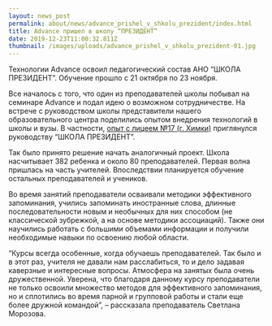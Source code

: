 ```yaml
---
layout: news_post
permalink: about/news/advance_prishel_v_shkolu_prezident/index.html
title: Advance пришел в школу “ПРЕЗИДЕНТ”
date: 2019-12-23T11:00:32.811Z
thumbnail: /images/uploads/advance_prishel_v_shkolu_prezident-01.jpg
---
```

Технологии Advance освоил педагогический состав АНО “ШКОЛА ПРЕЗИДЕНТ”. Обучение прошло с 21 октября по 23 ноября. 

Все началось с того, что один из преподавателей школы побывал на семинаре Advance и подал идею о возможном сотрудничестве. На встрече с руководством школы представители нашего образовательного центра поделились опытом внедрения технологий в школы и вузы. В частности, [опыт с лицеем №17 (г. Химки)](https://advance-club.ru/news/advance-zavershil-vtoroj-etap-obucheniya-v-odnoj-iz-luchshix-shkol-rossii.html) приглянулся руководству “ШКОЛА ПРЕЗИДЕНТ”. 

Так было принято решение начать аналогичный проект. Школа насчитывает 382 ребенка и около 80 преподавателей. Первая волна пришлась на часть учителей. Впоследствии планируется обучение остальных преподавателей и учеников. 

Во время занятий преподаватели осваивали методики эффективного запоминания, учились запоминать иностранные слова, длинные последовательности новым и необычных для них способом (не классической зубрежкой, а на основе методики ассоциаций). Также они научились работать с большими объемами информации и получили необходимые навыки по освоению любой области.

“Курсы всегда особенные, когда обучаешь преподавателей. Так было и в этот раз, учителя не давали нам расслабиться, то и дело задавая каверзные и интересные вопросы. Атмосфера на занятых была очень дружественной. Уверена, что благодаря данному курсу преподаватели не только освоили множество методов для эффективного запоминания, но и сплотились во время парной и групповой работы и стали еще более дружной командой”,  – рассказала преподаватель Светлана Морозова.
